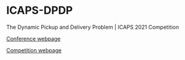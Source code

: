 # ICAPS-DPDP
The Dynamic Pickup and Delivery Problem | ICAPS 2021 Competition

[Conference webpage](https://icaps21.icaps-conference.org/Competitions/)

[Competition webpage](https://competition.huaweicloud.com/information/1000041411/circumstance)
